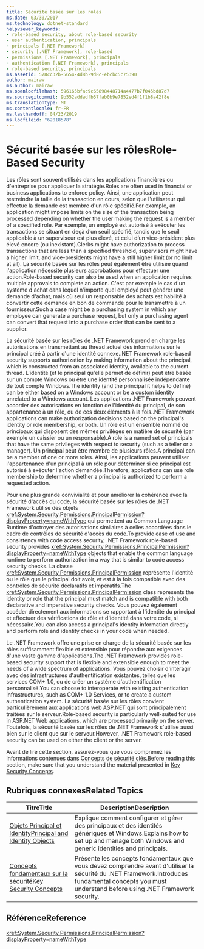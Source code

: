 ```yaml
---
title: Sécurité basée sur les rôles
ms.date: 03/30/2017
ms.technology: dotnet-standard
helpviewer_keywords:
- role-based security, about role-based security
- user authentication, principals
- principals [.NET Framework]
- security [.NET Framework], role-based
- permissions [.NET Framework], principals
- authentication [.NET Framework], principals
- role-based security, principals
ms.assetid: 578cc32b-5654-4d8b-9d8c-ebcbc5c75390
author: mairaw
ms.author: mairaw
ms.openlocfilehash: 596165bfac9c65898448714a4477b7f045bd87d7
ms.sourcegitcommit: 9b552addadfb57fab0b9e7852ed4f1f1b8a42f8e
ms.translationtype: MT
ms.contentlocale: fr-FR
ms.lasthandoff: 04/23/2019
ms.locfileid: "62018578"
---
```

# <a name="role-based-security"></a><span data-ttu-id="66b02-102">Sécurité basée sur les rôles</span><span class="sxs-lookup"><span data-stu-id="66b02-102">Role-Based Security</span></span>
<span data-ttu-id="66b02-103">Les rôles sont souvent utilisés dans les applications financières ou d'entreprise pour appliquer la stratégie.</span><span class="sxs-lookup"><span data-stu-id="66b02-103">Roles are often used in financial or business applications to enforce policy.</span></span> <span data-ttu-id="66b02-104">Ainsi, une application peut restreindre la taille de la transaction en cours, selon que l'utilisateur qui effectue la demande est membre d'un rôle spécifié.</span><span class="sxs-lookup"><span data-stu-id="66b02-104">For example, an application might impose limits on the size of the transaction being processed depending on whether the user making the request is a member of a specified role.</span></span> <span data-ttu-id="66b02-105">Par exemple, un employé est autorisé à exécuter les transactions se situant en deçà d’un seuil spécifié, tandis que le seuil applicable à un superviseur est plus élevé, et celui d’un vice-président plus élevé encore (ou inexistant).</span><span class="sxs-lookup"><span data-stu-id="66b02-105">Clerks might have authorization to process transactions that are less than a specified threshold, supervisors might have a higher limit, and vice-presidents might have a still higher limit (or no limit at all).</span></span> <span data-ttu-id="66b02-106">La sécurité basée sur les rôles peut également être utilisée quand l'application nécessite plusieurs approbations pour effectuer une action.</span><span class="sxs-lookup"><span data-stu-id="66b02-106">Role-based security can also be used when an application requires multiple approvals to complete an action.</span></span> <span data-ttu-id="66b02-107">C'est par exemple le cas d'un système d'achat dans lequel n'importe quel employé peut générer une demande d'achat, mais où seul un responsable des achats est habilité à convertir cette demande en bon de commande pour le transmettre à un fournisseur.</span><span class="sxs-lookup"><span data-stu-id="66b02-107">Such a case might be a purchasing system in which any employee can generate a purchase request, but only a purchasing agent can convert that request into a purchase order that can be sent to a supplier.</span></span>  
  
 <span data-ttu-id="66b02-108">La sécurité basée sur les rôles de .NET Framework prend en charge les autorisations en transmettant au thread actuel des informations sur le principal créé à partir d'une identité connexe.</span><span class="sxs-lookup"><span data-stu-id="66b02-108">.NET Framework role-based security supports authorization by making information about the principal, which is constructed from an associated identity, available to the current thread.</span></span> <span data-ttu-id="66b02-109">L'identité (et le principal qu'elle permet de définir) peut être basée sur un compte Windows ou être une identité personnalisée indépendante de tout compte Windows.</span><span class="sxs-lookup"><span data-stu-id="66b02-109">The identity (and the principal it helps to define) can be either based on a Windows account or be a custom identity unrelated to a Windows account.</span></span> <span data-ttu-id="66b02-110">Les applications .NET Framework peuvent accorder des autorisations en fonction de l'identité du principal, de son appartenance à un rôle, ou de ces deux éléments à la fois.</span><span class="sxs-lookup"><span data-stu-id="66b02-110">.NET Framework applications can make authorization decisions based on the principal's identity or role membership, or both.</span></span> <span data-ttu-id="66b02-111">Un rôle est un ensemble nommé de principaux qui disposent des mêmes privilèges en matière de sécurité (par exemple un caissier ou un responsable).</span><span class="sxs-lookup"><span data-stu-id="66b02-111">A role is a named set of principals that have the same privileges with respect to security (such as a teller or a manager).</span></span> <span data-ttu-id="66b02-112">Un principal peut être membre de plusieurs rôles.</span><span class="sxs-lookup"><span data-stu-id="66b02-112">A principal can be a member of one or more roles.</span></span> <span data-ttu-id="66b02-113">Ainsi, les applications peuvent utiliser l'appartenance d'un principal à un rôle pour déterminer si ce principal est autorisé à exécuter l'action demandée.</span><span class="sxs-lookup"><span data-stu-id="66b02-113">Therefore, applications can use role membership to determine whether a principal is authorized to perform a requested action.</span></span>  
  
 <span data-ttu-id="66b02-114">Pour une plus grande convivialité et pour améliorer la cohérence avec la sécurité d'accès du code, la sécurité basée sur les rôles de .NET Framework utilise des objets <xref:System.Security.Permissions.PrincipalPermission?displayProperty=nameWithType> qui permettent au Common Language Runtime d'octroyer des autorisations similaires à celles accordées dans le cadre de contrôles de sécurité d'accès du code.</span><span class="sxs-lookup"><span data-stu-id="66b02-114">To provide ease of use and consistency with code access security, .NET Framework role-based security provides <xref:System.Security.Permissions.PrincipalPermission?displayProperty=nameWithType> objects that enable the common language runtime to perform authorization in a way that is similar to code access security checks.</span></span> <span data-ttu-id="66b02-115">La classe <xref:System.Security.Permissions.PrincipalPermission> représente l'identité ou le rôle que le principal doit avoir, et est à la fois compatible avec des contrôles de sécurité déclaratifs et impératifs.</span><span class="sxs-lookup"><span data-stu-id="66b02-115">The <xref:System.Security.Permissions.PrincipalPermission> class represents the identity or role that the principal must match and is compatible with both declarative and imperative security checks.</span></span> <span data-ttu-id="66b02-116">Vous pouvez également accéder directement aux informations se rapportant à l'identité du principal et effectuer des vérifications de rôle et d'identité dans votre code, si nécessaire.</span><span class="sxs-lookup"><span data-stu-id="66b02-116">You can also access a principal's identity information directly and perform role and identity checks in your code when needed.</span></span>  
  
 <span data-ttu-id="66b02-117">Le .NET Framework offre une prise en charge de la sécurité basée sur les rôles suffisamment flexible et extensible pour répondre aux exigences d'une vaste gamme d'applications.</span><span class="sxs-lookup"><span data-stu-id="66b02-117">The .NET Framework provides role-based security support that is flexible and extensible enough to meet the needs of a wide spectrum of applications.</span></span> <span data-ttu-id="66b02-118">Vous pouvez choisir d'interagir avec des infrastructures d'authentification existantes, telles que les services COM+ 1.0, ou de créer un système d'authentification personnalisé.</span><span class="sxs-lookup"><span data-stu-id="66b02-118">You can choose to interoperate with existing authentication infrastructures, such as COM+ 1.0 Services, or to create a custom authentication system.</span></span> <span data-ttu-id="66b02-119">La sécurité basée sur les rôles convient particulièrement aux applications web ASP.NET qui sont principalement traitées sur le serveur.</span><span class="sxs-lookup"><span data-stu-id="66b02-119">Role-based security is particularly well-suited for use in ASP.NET Web applications, which are processed primarily on the server.</span></span> <span data-ttu-id="66b02-120">Toutefois, la sécurité basée sur les rôles de .NET Framework s'utilise aussi bien sur le client que sur le serveur.</span><span class="sxs-lookup"><span data-stu-id="66b02-120">However, .NET Framework role-based security can be used on either the client or the server.</span></span>  
  
 <span data-ttu-id="66b02-121">Avant de lire cette section, assurez-vous que vous comprenez les informations contenues dans [Concepts de sécurité clés](../../../docs/standard/security/key-security-concepts.md).</span><span class="sxs-lookup"><span data-stu-id="66b02-121">Before reading this section, make sure that you understand the material presented in [Key Security Concepts](../../../docs/standard/security/key-security-concepts.md).</span></span>  
  
## <a name="related-topics"></a><span data-ttu-id="66b02-122">Rubriques connexes</span><span class="sxs-lookup"><span data-stu-id="66b02-122">Related Topics</span></span>  
  
|<span data-ttu-id="66b02-123">Titre</span><span class="sxs-lookup"><span data-stu-id="66b02-123">Title</span></span>|<span data-ttu-id="66b02-124">Description</span><span class="sxs-lookup"><span data-stu-id="66b02-124">Description</span></span>|  
|-----------|-----------------|  
|[<span data-ttu-id="66b02-125">Objets Principal et Identity</span><span class="sxs-lookup"><span data-stu-id="66b02-125">Principal and Identity Objects</span></span>](../../../docs/standard/security/principal-and-identity-objects.md)|<span data-ttu-id="66b02-126">Explique comment configurer et gérer des principaux et des identités génériques et Windows.</span><span class="sxs-lookup"><span data-stu-id="66b02-126">Explains how to set up and manage both Windows and generic identities and principals.</span></span>|  
|[<span data-ttu-id="66b02-127">Concepts fondamentaux sur la sécurité</span><span class="sxs-lookup"><span data-stu-id="66b02-127">Key Security Concepts</span></span>](../../../docs/standard/security/key-security-concepts.md)|<span data-ttu-id="66b02-128">Présente les concepts fondamentaux que vous devez comprendre avant d'utiliser la sécurité du .NET Framework.</span><span class="sxs-lookup"><span data-stu-id="66b02-128">Introduces fundamental concepts you must understand before using .NET Framework security.</span></span>|  
  
## <a name="reference"></a><span data-ttu-id="66b02-129">Référence</span><span class="sxs-lookup"><span data-stu-id="66b02-129">Reference</span></span>  
 <xref:System.Security.Permissions.PrincipalPermission?displayProperty=nameWithType>
